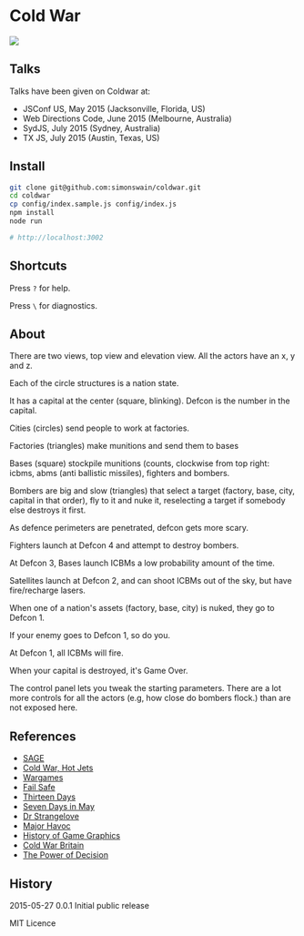 # Cold War

![](http://i.imgur.com/PNsaof4.gif)

## Talks

Talks have been given on Coldwar at:

* JSConf US, May 2015 (Jacksonville, Florida, US)
* Web Directions Code, June 2015 (Melbourne, Australia)
* SydJS, July 2015 (Sydney, Australia)
* TX JS, July 2015 (Austin, Texas, US)

## Install

```bash
git clone git@github.com:simonswain/coldwar.git
cd coldwar
cp config/index.sample.js config/index.js
npm install
node run

# http://localhost:3002
```

## Shortcuts

Press `?` for help.

Press `\` for diagnostics.

## About

There are two views, top view and elevation view. All the actors have an x, y and z.

Each of the circle structures is a nation state.

It has a capital at the center (square, blinking). Defcon is the number in the capital.

Cities (circles) send people to work at factories.

Factories (triangles) make munitions and send them to bases

Bases (square) stockpile munitions (counts, clockwise from top right: icbms, abms (anti ballistic missiles),
fighters and bombers.

Bombers are big and slow (triangles) that select a target (factory, base, city, capital in that order), fly to it
and nuke it, reselecting a target if somebody else destroys it first.

As defence perimeters are penetrated, defcon gets more scary.

Fighters launch at Defcon 4 and attempt to destroy bombers.

At Defcon 3, Bases launch ICBMs a low probability amount of the time.

Satellites launch at Defcon 2, and can shoot ICBMs out of the sky, but have fire/recharge lasers.

When one of a nation's assets (factory, base, city) is nuked, they go to Defcon 1.

If your enemy goes to Defcon 1, so do you.

At Defcon 1, all ICBMs will fire.

When your capital is destroyed, it's Game Over.

The control panel lets you tweak the starting parameters. There are a lot more controls for all the actors (e.g, how close do bombers flock.) than are not exposed here.

## References

* [SAGE](https://www.youtube.com/results?search_query=sage+computer)
* [Cold War, Hot Jets](https://www.youtube.com/watch?v=oJtzyFRy2Ko)
* [Wargames](https://www.youtube.com/watch?v=NHWjlCaIrQo)
* [Fail Safe](https://www.youtube.com/watch?v=-9R3w8wDrmM)
* [Thirteen Days](https://www.youtube.com/watch?v=-yfIoHXOO9E)
* [Seven Days in May](https://www.youtube.com/watch?v=nwMjiArJFhM)
* [Dr Strangelove](https://www.youtube.com/watch?v=vuP6KbIsNK4)
* [Major Havoc](https://www.youtube.com/watch?v=rbq1LE9MJc0)
* [History of Game Graphics](https://www.youtube.com/watch?v=dzN2pgL0zeg&index=1&list=PLOQZmjD6P2HlOoEVKOPaCFvLnjP865X1f)
* [Cold War Britain](https://www.youtube.com/watch?v=TZi_rrZX4bo)
* [The Power of Decision](https://www.youtube.com/watch?v=q2v0YuDatpc)

## History

2015-05-27 0.0.1 Initial public release

MIT Licence
